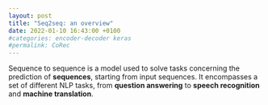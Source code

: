 ```yaml
---
layout: post
title: "Seq2seq: an overview"
date: 2022-01-10 16:43:00 +0100
#categories: encoder-decoder keras
#permalink: CoRec
---
```


Sequence to sequence is a model used to solve tasks concerning the prediction of **sequences**, starting from input sequences. It encompasses a set of different NLP tasks, from **question answering** to **speech recognition** and **machine translation**.

